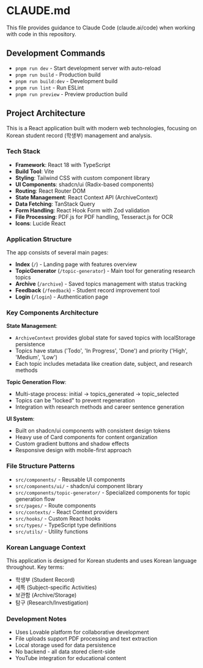 # CLAUDE.md

This file provides guidance to Claude Code (claude.ai/code) when working with code in this repository.

## Development Commands

- `pnpm run dev` - Start development server with auto-reload
- `pnpm run build` - Production build
- `pnpm run build:dev` - Development build
- `pnpm run lint` - Run ESLint
- `pnpm run preview` - Preview production build

## Project Architecture

This is a React application built with modern web technologies, focusing on Korean student record (학생부) management and analysis.

### Tech Stack
- **Framework**: React 18 with TypeScript
- **Build Tool**: Vite
- **Styling**: Tailwind CSS with custom component library
- **UI Components**: shadcn/ui (Radix-based components)
- **Routing**: React Router DOM
- **State Management**: React Context API (ArchiveContext)
- **Data Fetching**: TanStack Query
- **Form Handling**: React Hook Form with Zod validation
- **File Processing**: PDF.js for PDF handling, Tesseract.js for OCR
- **Icons**: Lucide React

### Application Structure

The app consists of several main pages:
- **Index** (`/`) - Landing page with features overview
- **TopicGenerator** (`/topic-generator`) - Main tool for generating research topics
- **Archive** (`/archive`) - Saved topics management with status tracking
- **Feedback** (`/feedback`) - Student record improvement tool
- **Login** (`/login`) - Authentication page

### Key Components Architecture

**State Management**: 
- `ArchiveContext` provides global state for saved topics with localStorage persistence
- Topics have status ('Todo', 'In Progress', 'Done') and priority ('High', 'Medium', 'Low')
- Each topic includes metadata like creation date, subject, and research methods

**Topic Generation Flow**:
- Multi-stage process: initial → topics_generated → topic_selected
- Topics can be "locked" to prevent regeneration
- Integration with research methods and career sentence generation

**UI System**:
- Built on shadcn/ui components with consistent design tokens
- Heavy use of Card components for content organization
- Custom gradient buttons and shadow effects
- Responsive design with mobile-first approach

### File Structure Patterns

- `src/components/` - Reusable UI components
- `src/components/ui/` - shadcn/ui component library
- `src/components/topic-generator/` - Specialized components for topic generation flow
- `src/pages/` - Route components
- `src/contexts/` - React Context providers
- `src/hooks/` - Custom React hooks
- `src/types/` - TypeScript type definitions
- `src/utils/` - Utility functions

### Korean Language Context

This application is designed for Korean students and uses Korean language throughout. Key terms:
- 학생부 (Student Record)
- 세특 (Subject-specific Activities)
- 보관함 (Archive/Storage)
- 탐구 (Research/Investigation)

### Development Notes

- Uses Lovable platform for collaborative development
- File uploads support PDF processing and text extraction
- Local storage used for data persistence
- No backend - all data stored client-side
- YouTube integration for educational content